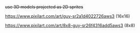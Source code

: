 ~~use 3D models projected as 2D sprites~~

https://www.pixilart.com/art/guy-sr2a1d4022726aws3 (16x16)

https://www.pixilart.com/art/8x8-guy-sr26f4316add5aws3 (8x8)
